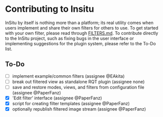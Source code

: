 # Contributing to Insitu

InSitu by itself is nothing more than a platform; its real utility comes when users implement and share their own filters for others to use. To get started with your own filter, please read through [FILTERS.md](FILTERS.md). To contribute directly to the InSitu project, such as fixing bugs in the user interface or implementing suggestions for the plugin system, please refer to the To-Do list.

## To-Do

- [ ] implement example/common filters (assignee @EAkita)
- [ ] break out filtered view as standalone RQT plugin (assignee none)
- [ ] save and restore modes, views, and filters from configuration file (assignee @PaperFanz)
- [x] 'Edit filter' interface (assignee @PaperFanz)
- [x] script for creating filter templates (assignee @PaperFanz)
- [x] optionally republish filtered image stream (assignee @PaperFanz)
